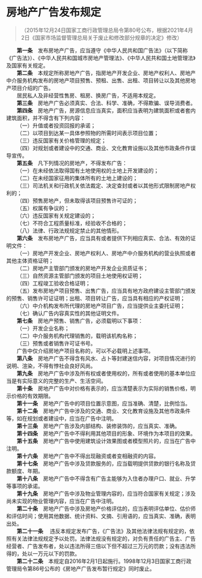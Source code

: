 # 房地产广告发布规定   
> （2015年12月24日国家工商行政管理总局令第80号公布，根据2021年4月2日《国家市场监督管理总局关于废止和修改部分规章的决定》修改）   

&emsp;&emsp;**<span id="一">第一条</span>**&emsp;发布房地产广告，应当遵守《中华人民共和国广告法》（以下简称《广告法》）、《中华人民共和国城市房地产管理法》、《中华人民共和国土地管理法》及国家有关规定。   
&emsp;&emsp;**<span id="二">第二条</span>**&emsp;本规定所称房地产广告，指房地产开发企业、房地产权利人、房地产中介服务机构发布的房地产项目预售、预租、出售、出租、项目转让以及其他房地产项目介绍的广告。   
&emsp;&emsp;居民私人及非经营性售房、租房、换房广告，不适用本规定。   
&emsp;&emsp;**<span id="三">第三条</span>**&emsp;房地产广告必须真实、合法、科学、准确，不得欺骗、误导消费者。   
&emsp;&emsp;**<span id="四">第四条</span>**&emsp;房地产广告，房源信息应当真实，面积应当表明为建筑面积或者套内建筑面积，并不得含有下列内容：   
&emsp;&emsp;（一）升值或者投资回报的承诺；   
&emsp;&emsp;（二）以项目到达某一具体参照物的所需时间表示项目位置；   
&emsp;&emsp;（三）违反国家有关价格管理的规定；   
&emsp;&emsp;（四）对规划或者建设中的交通、商业、文化教育设施以及其他市政条件作误导宣传。   
&emsp;&emsp;**<span id="五">第五条</span>**&emsp;凡下列情况的房地产，不得发布广告：   
&emsp;&emsp;（一）在未经依法取得国有土地使用权的土地上开发建设的；   
&emsp;&emsp;（二）在未经国家征用的集体所有的土地上建设的；   
&emsp;&emsp;（三）司法机关和行政机关依法裁定、决定查封或者以其他形式限制房地产权利的；   
&emsp;&emsp;（四）预售房地产，但未取得该项目预售许可证的；   
&emsp;&emsp;（五）权属有争议的；   
&emsp;&emsp;（六）违反国家有关规定建设的；   
&emsp;&emsp;（七）不符合工程质量标准，经验收不合格的；   
&emsp;&emsp;（八）法律、行政法规规定禁止的其他情形。   
&emsp;&emsp;**<span id="六">第六条</span>**&emsp;发布房地产广告，应当具有或者提供下列相应真实、合法、有效的证明文件：   
&emsp;&emsp;（一）房地产开发企业、房地产权利人、房地产中介服务机构的营业执照或者其他主体资格证明；   
&emsp;&emsp;（二）房地产主管部门颁发的房地产开发企业资质证书；   
&emsp;&emsp;（三）自然资源主管部门颁发的项目土地使用权证明；   
&emsp;&emsp;（四）工程竣工验收合格证明；   
&emsp;&emsp;（五）发布房地产项目预售、出售广告，应当具有地方政府建设主管部门颁发的预售、销售许可证证明；出租、项目转让广告，应当具有相应的产权证明；   
&emsp;&emsp;（六）中介机构发布所代理的房地产项目广告，应当提供业主委托证明；   
&emsp;&emsp;（七）确认广告内容真实性的其他证明文件。   
&emsp;&emsp;**<span id="七">第七条</span>**&emsp;房地产预售、销售广告，必须载明以下事项：   
&emsp;&emsp;（一）开发企业名称；   
&emsp;&emsp;（二）中介服务机构代理销售的，载明该机构名称；   
&emsp;&emsp;（三）预售或者销售许可证书号。   
&emsp;&emsp;广告中仅介绍房地产项目名称的，可以不必载明上述事项。   
&emsp;&emsp;**<span id="八">第八条</span>**&emsp;房地产广告不得含有风水、占卜等封建迷信内容，对项目情况进行的说明、渲染，不得有悖社会良好风尚。   
&emsp;&emsp;**<span id="九">第九条</span>**&emsp;房地产广告中涉及所有权或者使用权的，所有或者使用的基本单位应当是有实际意义的完整的生产、生活空间。   
&emsp;&emsp;**<span id="十">第十条</span>**&emsp;房地产广告中对价格有表示的，应当清楚表示为实际的销售价格，明示价格的有效期限。   
&emsp;&emsp;**<span id="十一">第十一条</span>**&emsp;房地产广告中的项目位置示意图，应当准确、清楚，比例恰当。   
&emsp;&emsp;**<span id="十二">第十二条</span>**&emsp;房地产广告中涉及的交通、商业、文化教育设施及其他市政条件等，如在规划或者建设中，应当在广告中注明。   
&emsp;&emsp;**<span id="十三">第十三条</span>**&emsp;房地产广告涉及内部结构、装修装饰的，应当真实、准确。   
&emsp;&emsp;**<span id="十四">第十四条</span>**&emsp;房地产广告中不得利用其他项目的形象、环境作为本项目的效果。   
&emsp;&emsp;**<span id="十五">第十五条</span>**&emsp;房地产广告中使用建筑设计效果图或者模型照片的，应当在广告中注明。   
&emsp;&emsp;**<span id="十六">第十六条</span>**&emsp;房地产广告中不得出现融资或者变相融资的内容。   
&emsp;&emsp;**<span id="十七">第十七条</span>**&emsp;房地产广告中涉及贷款服务的，应当载明提供贷款的银行名称及贷款额度、年期。   
&emsp;&emsp;**<span id="十八">第十八条</span>**&emsp;房地产广告中不得含有广告主能够为入住者办理户口、就业、升学等事项的承诺。   
&emsp;&emsp;**<span id="十九">第十九条</span>**&emsp;房地产广告中涉及物业管理内容的，应当符合国家有关规定；涉及尚未实现的物业管理内容，应当在广告中注明。   
&emsp;&emsp;**<span id="二十">第二十条</span>**&emsp;房地产广告中涉及房地产价格评估的，应当表明评估单位、估价师和评估时间；使用其他数据、统计资料、文摘、引用语的，应当真实、准确，表明出处。   
&emsp;&emsp;**<span id="二十一">第二十一条</span>**&emsp;	违反本规定发布广告，《广告法》及其他法律法规有规定的，依照有关法律法规规定予以处罚。法律法规没有规定的，对负有责任的广告主、广告经营者、广告发布者，处以违法所得三倍以下但不超过三万元的罚款；没有违法所得的，处以一万元以下的罚款。   
&emsp;&emsp;**<span id="二十二">第二十二条</span>**&emsp;本规定自2016年2月1日起施行。1998年12月3日国家工商行政管理局令第86号公布的《房地产广告发布暂行规定》同时废止。
&emsp;&emsp;